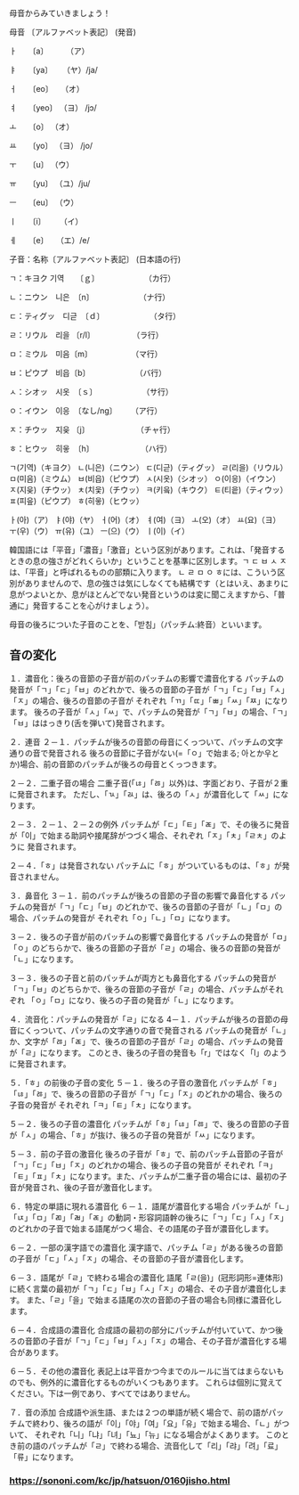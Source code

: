 母音からみていきましょう！
 
母音 〔アルファベット表記〕 (発音)
 
ㅏ　　〔a〕　　 　（ア）
 
ㅑ　　〔ya〕　 　（ヤ）/ja/  
 
ㅓ　　〔eo〕　　（オ）
 
ㅕ　　〔yeo〕   （ヨ） /jɔ/
 
ㅗ　　〔o〕      （オ）
 
ㅛ　　〔yo〕    （ヨ） /jo/ 
 
ㅜ　　〔u〕     （ウ）
 
ㅠ　　〔yu〕   （ユ）/ju/ 
 
ㅡ　　〔eu〕   （ウ）
 
ㅣ　　〔i〕　　 （イ）
 
ㅔ　　〔e〕　　（エ）/e/


子音：名称〔アルファベット表記〕 (日本語の行)
 
ㄱ：キヨク 기역　　〔ｇ〕　　　　　　 （カ行）　　　　　
 
ㄴ：ニウン　니은　〔n〕　　　　　　 （ナ行）
 
ㄷ：ティグッ　디귿　〔ｄ〕　　　　　　 （タ行）
 
ㄹ：リウル　리을  〔r/l〕　　　　　 （ラ行）
 
ㅁ：ミウル　미음〔m〕　　　　　　（マ行）
 
ㅂ：ピウプ　비읍〔b〕　　　　　　 （バ行）
 
ㅅ：シオッ　시옷　〔ｓ〕　　　　　　 （サ行）
 
ㅇ：イウン　이응　〔なし/ng〕　　 （ア行）
 
ㅈ：チウッ　지읒 〔j〕　　　　　　　（チャ行）
 
ㅎ：ヒウッ　히읗　〔h〕　　　　　　　（ハ行）


ㄱ(기역)（キヨク） ㄴ(니은)（ニウン） ㄷ(디귿)（ティグッ） ㄹ(리을)（リウル） ㅁ(미음)（ミウム）
ㅂ(비읍)（ピウプ） ㅅ(시옷)（シオッ） ㅇ(이응)（イウン） ㅈ(지읒)（チウッ） ㅊ(치읓)（チウッ）
ㅋ(키읔)（キウク） ㅌ(티읕)（ティウッ） ㅍ(피읖)（ピウプ） ㅎ(히읗)（ヒウッ）

ㅏ(아)（ア） ㅑ(야)（ヤ） ㅓ(어)（オ） ㅕ(여)（ヨ） ㅗ(오)（オ）
ㅛ(요)（ヨ） ㅜ(우)（ウ） ㅠ(유)（ユ） ㅡ(으)（ウ） ㅣ(이)（イ）

韓国語には「平音」「濃音」「激音」という区別があります。これは、「発音するときの息の強さがどれくらいか」ということを基準に区別します。ㄱ ㄷ ㅂ ㅅ ㅈは、「平音」と呼ばれるものの部類に入ります。
ㄴ ㄹ ㅁ ㅇ ㅎには、こういう区別がありませんので、息の強さは気にしなくても結構です（とはいえ、あまりに息がつよいとか、息がほとんどでない発音というのは変に聞こえますから、「普通に」発音することを心がけましょう）。

母音の後ろについた子音のことを、「받침」（パッチム:終音）といいます。

## 音の変化
１．濃音化：後ろの音節の子音が前のパッチムの影響で濃音化する
パッチムの発音が「ㄱ」「ㄷ」「ㅂ」のどれかで、後ろの音節の子音が「ㄱ」「ㄷ」「ㅂ」「ㅅ」「ㅈ」の場合、後ろの音節の子音が それぞれ「ㄲ」「ㄸ」「ㅃ」「ㅆ」「ㅉ」になります。
後ろの子音が「ㅅ」「ㅆ」で、パッチムの発音が「ㄱ」「ㅂ」の場合、「ㄱ」「ㅂ」ははっきり(舌を弾いて)発音されます。

２．連音
２－１．パッチムが後ろの音節の母音にくっついて、パッチムの文字通りの音で発音される
後ろの音節に子音がない(=「ㅇ」で始まる; 아とか우とか)場合、前の音節のパッチムが後ろの母音とくっつきます。

２－２．二重子音の場合
二重子音(「ㄶ」「ㅀ」以外)は、字面どおり、子音が２重に発音されます。
ただし、「ㄳ」「ㄽ」は、後ろの「ㅅ」が濃音化して「ㅆ」になります。

２－３．２－１、２－２の例外
パッチムが「ㄷ」「ㅌ」「ㄾ」で、その後ろに発音が「이」で始まる助詞や接尾辞がつづく場合、それぞれ「ㅈ」「ㅊ」「ㄹㅊ」のように 発音されます。

２－４．「ㅎ」は発音されない
パッチムに「ㅎ」がついているものは、「ㅎ」が発音されません。

３．鼻音化
３－１．前のパッチムが後ろの音節の子音の影響で鼻音化する
パッチムの発音が「ㄱ」「ㄷ」「ㅂ」のどれかで、後ろの音節の子音が「ㄴ」「ㅁ」の場合、パッチムの発音が それぞれ「ㅇ」「ㄴ」「ㅁ」になります。

３－２．後ろの子音が前のパッチムの影響で鼻音化する
パッチムの発音が「ㅁ」「ㅇ」のどちらかで、後ろの音節の子音が「ㄹ」の場合、後ろの音節の発音が「ㄴ」になります。

３－３．後ろの子音と前のパッチムが両方とも鼻音化する
パッチムの発音が「ㄱ」「ㅂ」のどちらかで、後ろの音節の子音が「ㄹ」の場合、パッチムがそれぞれ 「ㅇ」「ㅁ」になり、後ろの子音の発音が「ㄴ」になります。

４．流音化：パッチムの発音が「ㄹ」になる
4－１．パッチムが後ろの音節の母音にくっついて、パッチムの文字通りの音で発音される
パッチムの発音が「ㄴ」か、文字が「ㅀ」「ㄾ」で、後ろの音節の子音が「ㄹ」の場合、パッチムの発音が「ㄹ」になります。
このとき、後ろの子音の発音も「r」ではなく「l」のように発音されます。

５．「ㅎ」の前後の子音の変化
５－１．後ろの子音の激音化
パッチムが「ㅎ」「ㄶ」「ㅀ」で、後ろの音節の子音が「ㄱ」「ㄷ」「ㅈ」のどれかの場合、後ろの子音の発音が それぞれ「ㅋ」「ㅌ」「ㅊ」になります。

５－２．後ろの子音の濃音化
パッチムが「ㅎ」「ㄶ」「ㅀ」で、後ろの音節の子音が「ㅅ」の場合、「ㅎ」が抜け、後ろの子音の発音が「ㅆ」になります。

５－３．前の子音の激音化
後ろの子音が「ㅎ」で、前のパッチム音節の子音が「ㄱ」「ㄷ」「ㅂ」「ㅈ」のどれかの場合、後ろの子音の発音が それぞれ「ㅋ」「ㅌ」「ㅍ」「ㅊ」になります。また、パッチムが二重子音の場合には、最初の子音が発音され、後の子音が激音化します。

６．特定の単語に現れる濃音化
６－１．語尾が濃音化する場合
パッチムが「ㄴ」「ㄵ」「ㅁ」「ㄻ」「ㄼ」「ㄾ」の動詞・形容詞語幹の後ろに「ㄱ」「ㄷ」「ㅅ」「ㅈ」のどれかの子音で始まる語尾がつく場合、その語尾の子音が濃音化します。

６－２．一部の漢字語での濃音化
漢字語で、パッチム「ㄹ」がある後ろの音節の子音が「ㄷ」「ㅅ」「ㅈ」の場合、その音節の子音が濃音化します。

６－３．語尾が「ㄹ」で終わる場合の濃音化
語尾「ㄹ(을)」(冠形詞形=連体形)に続く言葉の最初が「ㄱ」「ㄷ」「ㅂ」「ㅅ」「ㅈ」の場合、その子音が濃音化します。
また、「ㄹ」「을」で始まる語尾の次の音節の子音の場合も同様に濃音化します。

６－４．合成語の濃音化
合成語の最初の部分にパッチムが付いていて、かつ後ろの音節の子音が「ㄱ」「ㄷ」「ㅂ」「ㅅ」「ㅈ」の場合、その子音が濃音化する場合があります。

６－５．その他の濃音化
表記上は平音かつ今までのルールに当てはまらないものでも、例外的に濃音化するものがいくつもあります。
これらは個別に覚えてください。下は一例であり、すべてではありません。

７．音の添加
合成語や派生語、または２つの単語が続く場合で、前の語がパッチムで終わり、後ろの語が「이」「야」「여」「요」「유」で始まる場合、「ㄴ」がついて、 それぞれ「니」「냐」「녀」「뇨」「뉴」になる場合がよくあります。
このとき前の語のパッチムが「ㄹ」で終わる場合、流音化して「리」「랴」「려」「료」「류」になります。
### https://sononi.com/kc/jp/hatsuon/0160jisho.html
